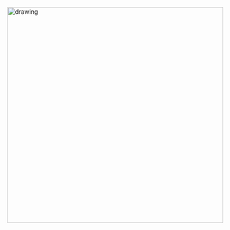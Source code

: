<img src="https://github.com/cubelogistics/cube-python/blob/main/Pictures/cube_logo.svg" alt="drawing" width="500"/>
